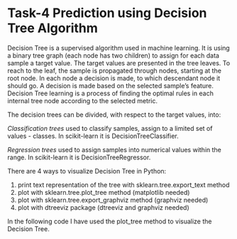 # Task-4 Prediction using Decision Tree Algorithm
 Decision Tree is a supervised algorithm used in machine learning. It is using a binary tree graph (each node has two children) to assign for each data sample a target value. The target values are presented in the tree leaves. To reach to the leaf, the sample is propagated through nodes, starting at the root node. In each node a decision is made, to which descendant node it should go. A decision is made based on the selected sample’s feature. Decision Tree learning is a process of finding the optimal rules in each internal tree node according to the selected metric.

The decision trees can be divided, with respect to the target values, into:

*Classification trees* used to classify samples, assign to a limited set of values - classes. In scikit-learn it is DecisionTreeClassifier.

*Regression trees* used to assign samples into numerical values within the range. In scikit-learn it is DecisionTreeRegressor.


There are 4 ways to visualize Decision Tree in Python:

1) print text representation of the tree with sklearn.tree.export_text method
2) plot with sklearn.tree.plot_tree method (matplotlib needed)
3) plot with sklearn.tree.export_graphviz method (graphviz needed)
4) plot with dtreeviz package (dtreeviz and graphviz needed)

In the following code I have used the plot_tree method to visualize the Decision Tree.
